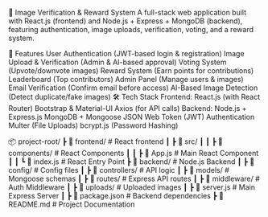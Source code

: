 📸 Image Verification & Reward System
A full-stack web application built with React.js (frontend) and Node.js + Express + MongoDB (backend), featuring authentication, image uploads, verification, voting, and a reward system.

🚀 Features
User Authentication (JWT-based login & registration)
Image Upload & Verification (Admin & AI-based approval)
Voting System (Upvote/downvote images)
Reward System (Earn points for contributions)
Leaderboard (Top contributors)
Admin Panel (Manage users & images)
Email Verification (Confirm email before access)
AI-Based Image Detection (Detect duplicate/fake images)
🛠️ Tech Stack
Frontend:
React.js (with React Router)
Bootstrap & Material-UI
Axios (for API calls)
Backend:
Node.js + Express.js
MongoDB + Mongoose
JSON Web Token (JWT) Authentication
Multer (File Uploads)
bcrypt.js (Password Hashing)

📦 project-root/
 ┣ 📂 frontend/      # React frontend
 ┃ ┣ 📂 src/
 ┃ ┃ ┣ 📂 components/      # React Components
 ┃ ┃ ┣ 📜 App.js          # Main React Component
 ┃ ┃ ┗ 📜 index.js        # React Entry Point
 ┣ 📂 backend/       # Node.js Backend
 ┃ ┣ 📂 config/       # Config files
 ┃ ┣ 📂 controllers/  # API logic
 ┃ ┣ 📂 models/       # Mongoose schemas
 ┃ ┣ 📂 routes/       # Express API routes
 ┃ ┣ 📂 middleware/   # Auth Middleware
 ┃ ┣ 📂 uploads/      # Uploaded images
 ┃ ┣ 📜 server.js     # Main Express Server
 ┃ ┣ 📜 package.json  # Backend dependencies
 ┣ 📜 README.md       # Project Documentation

